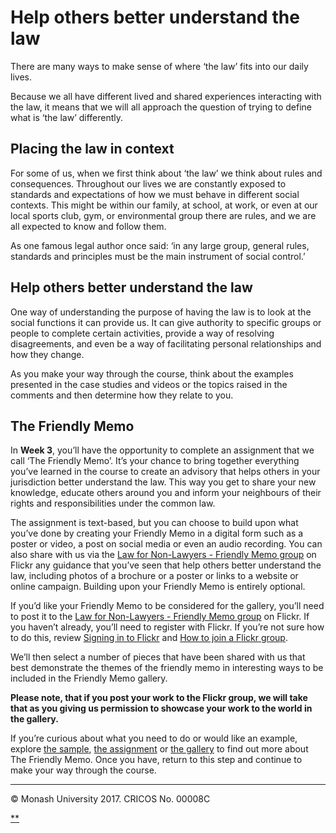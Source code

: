 # Help others better understand the law

There are many ways to make sense of where ‘the law’ fits into our daily lives.

Because we all have different lived and shared experiences interacting with the law, it means that we will all approach the question of trying to define what is ‘the law’ differently.

## Placing the law in context

For some of us, when we first think about ‘the law’ we think about rules and consequences. Throughout our lives we are constantly exposed to standards and expectations of how we must behave in different social contexts. This might be within our family, at school, at work, or even at our local sports club, gym, or environmental group there are rules, and we are all expected to know and follow them.

As one famous legal author once said: ‘in any large group, general rules, standards and principles must be the main instrument of social control.’

## Help others better understand the law

One way of understanding the purpose of having the law is to look at the social functions it can provide us. It can give authority to specific groups or people to complete certain activities, provide a way of resolving disagreements, and even be a way of facilitating personal relationships and how they change.

As you make your way through the course, think about the examples presented in the case studies and videos or the topics raised in the comments and then determine how they relate to you.

## The Friendly Memo

In **Week 3**, you’ll have the opportunity to complete an assignment that we call ‘The Friendly Memo’. It’s your chance to bring together everything you’ve learned in the course to create an advisory that helps others in your jurisdiction better understand the law. This way you get to share your new knowledge, educate others around you and inform your neighbours of their rights and responsibilities under the common law.

The assignment is text-based, but you can choose to build upon what you’ve done by creating your Friendly Memo in a digital form such as a poster or video, a post on social media or even an audio recording. You can also share with us via the [Law for Non-Lawyers - Friendly Memo group](https://www.flickr.com/groups/3798520@N22/) on Flickr any guidance that you’ve seen that help others better understand the law, including photos of a brochure or a poster or links to a website or online campaign. Building upon your Friendly Memo is entirely optional.

If you’d like your Friendly Memo to be considered for the gallery, you’ll need to post it to the [Law for Non-Lawyers - Friendly Memo group](https://www.flickr.com/groups/3798520@N22/) on Flickr. If you haven’t already, you’ll need to register with Flickr. If you’re not sure how to do this, review [Signing in to Flickr](https://about.futurelearn.com/about/faq/social-media-tips/#flickrsignin) and [How to join a Flickr group](https://about.futurelearn.com/about/faq/social-media-tips/#flickrgroup).

We’ll then select a number of pieces that have been shared with us that best demonstrate the themes of the friendly memo in interesting ways to be included in the Friendly Memo gallery.

**Please note, that if you post your work to the Flickr group, we will take that as you giving us permission to showcase your work to the world in the gallery.**

If you’re curious about what you need to do or would like an example, explore [the sample](https://www.futurelearn.com/courses/law-for-non-lawyers/3/steps/177774), [the assignment](https://www.futurelearn.com/courses/law-for-non-lawyers/3/assignments/177775/submission/new) or [the gallery](https://www.futurelearn.com/courses/law-for-non-lawyers/3/steps/177778) to find out more about The Friendly Memo. Once you have, return to this step and continue to make your way through the course.

------

© Monash University 2017. CRICOS No. 00008C

[**](https://www.futurelearn.com/courses/law-for-non-lawyers/3/steps/177710#fl-comments)